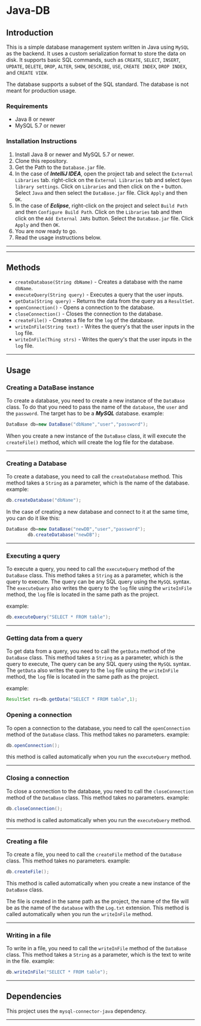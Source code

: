 # Java-DB

## Introduction

This is a simple database management system written in Java using `MySQL` as the backend. It uses a
custom serialization format to store the data on disk. It supports
basic SQL commands, such as `CREATE`, `SELECT`, `INSERT`, `UPDATE`,
`DELETE`, `DROP`, `ALTER`, `SHOW`, `DESCRIBE`, `USE`, `CREATE INDEX`,
`DROP INDEX`, and `CREATE VIEW`.

The database supports a subset of the SQL standard. The database is not meant for
production usage.

### Requirements

* Java 8 or newer
* MySQL 5.7 or newer

### Installation Instructions

1. Install Java 8 or newer and MySQL 5.7 or newer.
2. Clone this repository.
3. Get the Path to the `Database.jar` file.
4. In the case of _**IntelliJ IDEA**_, open the project tab and select the `External Libraries` tab. right-click on
   the `External Libraries` tab and select `Open library settings`. Click on `Libraries` and then click on the `+`
   button. Select `Java` and then select the `DataBase.jar` file. Click `Apply` and then `OK`.
5. In the case of **_Eclipse_**, right-click on the project and select `Build Path` and then `Configure Build Path`.
   Click on
   the `Libraries` tab and then click on the `Add External JARs` button. Select the `DataBase.jar` file. Click `Apply`
   and then `OK`.
6. You are now ready to go.
7. Read the usage instructions below.

___
___

## Methods

- `createDatabase(String dbName)` - Creates a database with the name `dbName`.
- `executeQuery(String query)` - Executes a query that the user inputs.
- `getData(String query)` - Returns the data from the query as a `ResultSet`.
- `openConnection()` - Opens a connection to the database.
- `closeConnection()` - Closes the connection to the database.
- `createFile()` - Creates a file for the `log` of the database.
- `writeInFile(String text)` - Writes the query's that the user inputs in the `log` file.
- `writeInFile(Thing strs)` - Writes the query's that the user inputs in the `log` file.

___

## Usage

### Creating a DataBase instance

To create a database, you need to create a new instance of the `DataBase` class. To do that you need to pass the name of
the `database`, the `user` and the `password`.
The target has to be a **_MySQL_** database.
example:

```java
DataBase db=new DataBase("dbName","user","password");
```

When you create a new instance of the `DataBase` class, it will execute the `createFile()` method, which will create the
log file for the database.


___

### Creating a Database

To create a database, you need to call the `createDatabase` method. This method takes a `String` as a parameter, which
is the name of the database.
example:

```java
db.createDatabase("dbName");
```

In the case of creating a new database and connect to it at the same time, you can do it like this:

```java
DataBase db=new DataBase("newDB","user","password");
        db.createDatabase("newDB");
```

___

### Executing a query

To execute a query, you need to call the `executeQuery` method of the `DataBase` class. This method takes a `String` as
a parameter, which is the query to execute. The query can be any SQL query using the `MySQL` syntax.
The `executeQuery` also writes the query to the `log` file using the `writeInFile` method, the `log` file is located in
the same path as the project.

example:

```java
db.executeQuery("SELECT * FROM table");
```

___

### Getting data from a query

To get data from a query, you need to call the `getData` method of the `DataBase` class. This method takes a `String` as
a parameter, which is the query to execute,
The query can be any SQL query using the `MySQL` syntax.
The `getData` also writes the query to the `log` file using the `writeInFile` method, the `log` file is located in the
same path as the project.

example:

```java
ResultSet rs=db.getData("SELECT * FROM table",1);
```

### Opening a connection

To open a connection to the database, you need to call the `openConnection` method of the `DataBase` class. This method
takes no parameters.
example:

```java
db.openConnection();
```

this method is called automatically when you run the `executeQuery` method.

___

### Closing a connection

To close a connection to the database, you need to call the `closeConnection` method of the `DataBase` class. This
method takes no parameters.
example:

```java
db.closeConnection();
```

this method is called automatically when you run the `executeQuery` method.

___

### Creating a file

To create a file, you need to call the `createFile` method of the `DataBase` class. This method takes no parameters.
example:

```java
db.createFile();
```

This method is called automatically when you create a new instance of the `DataBase` class.

The file is created in the same path as the project, the name of the file will be as the name of the `database` with
the `Log.txt` extension.
This method is called automatically when you run the `writeInFile` method.
___

### Writing in a file

To write in a file, you need to call the `writeInFile` method of the `DataBase` class. This method takes a `String` as a
parameter, which is the text to write in the file.
example:

```java
db.writeInFile("SELECT * FROM table");
```

___

## Dependencies

This project uses the `mysql-connector-java` dependency.
___

